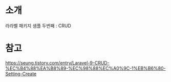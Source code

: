 # 소개 

라라벨 패키지 샘플 두번째 : CRUD

# 참고

https://seung.tistory.com/entry/Laravel-9-CRUD-%EC%B4%88%EA%B8%89-%EC%98%88%EC%A0%9C-1%EB%B6%80-Setting-Create
